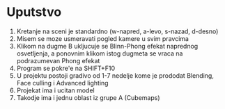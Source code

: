 # Uputstvo
1. Kretanje na sceni je standardno (w-napred, a-levo, s-nazad, d-desno)
2. Misem se moze usmeravati pogled kamere u svim pravcima
3. Klikom na dugme B ukljucuje se Blinn-Phong efekat naprednog osvetljenja, a ponovnim klikom istog dugmeta se vraca na podrazumevan Phong efekat
4. Program se pokre'e na SHIFT+F10
5. U projektu postoji gradivo od 1-7 nedelje kome je prododat Blending, Face culling i Advanced lighting
6. Projekat ima i ucitan model
7. Takodje ima i jednu oblast iz grupe A (Cubemaps)
